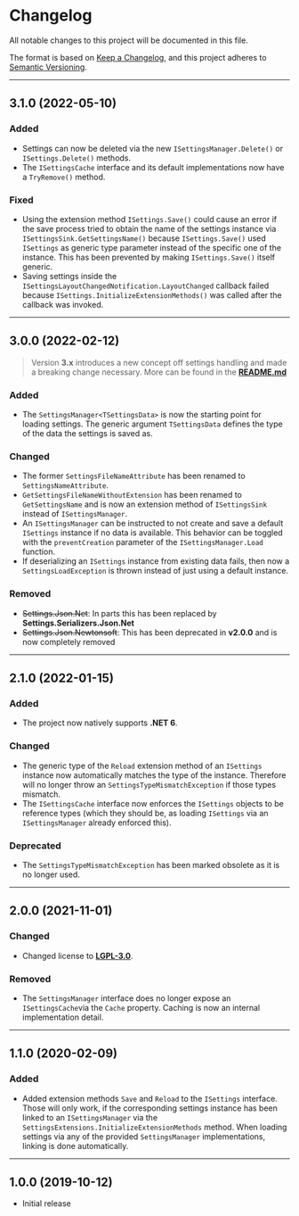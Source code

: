 # Changelog

All notable changes to this project will be documented in this file.

The format is based on [Keep a Changelog](https://keepachangelog.com/en/1.0.0/), and this project adheres to [Semantic Versioning](https://semver.org/spec/v2.0.0.html).
___

## 3.1.0 (2022-05-10)

### Added

- Settings can now be deleted via the new `ISettingsManager.Delete()` or `ISettings.Delete()` methods.
- The `ISettingsCache` interface and its default implementations now have a `TryRemove()` method.

### Fixed

- Using the extension method `ISettings.Save()` could cause an error if the save process tried to obtain the name of the settings instance via `ISettingsSink.GetSettingsName()` because `ISettings.Save()` used `ISettings` as generic type parameter instead of the specific one of the instance. This has been prevented by making `ISettings.Save()` itself generic.
- Saving settings inside the `ISettingsLayoutChangedNotification.LayoutChanged` callback failed because `ISettings.InitializeExtensionMethods()` was called after the callback was invoked.
___

## 3.0.0 (2022-02-12)

> Version **3.x** introduces a new concept off settings handling and made a breaking change necessary. More can be found in the [**README.md**](../../../README.md)

### Added

- The `SettingsManager<TSettingsData>` is now the starting point for loading settings. The generic argument `TSettingsData` defines the type of the data the settings is saved as.

### Changed

- The former `SettingsFileNameAttribute` has been renamed to `SettingsNameAttribute`.
- `GetSettingsFileNameWithoutExtension` has been renamed to `GetSettingsName` and is now an extension method of `ISettingsSink` instead of `ISettingsManager`.
- An `ISettingsManager` can be instructed to not create and save a default `ISettings` instance if no data is available. This behavior can be toggled with the `preventCreation` parameter of the `ISettingsManager.Load` function.
- If deserializing an `ISettings` instance from existing data fails, then now a `SettingsLoadException` is thrown instead of just using a default instance.

### Removed

- ~~Settings.Json.Net~~: In parts this has been replaced by **Settings.Serializers.Json.Net**
- ~~Settings.Json.Newtonsoft~~: This has been deprecated in **v2.0.0** and is now completely removed
___

## 2.1.0 (2022-01-15)

### Added

- The project now natively supports **.NET 6**.

### Changed

- The generic type of the `Reload` extension method of an `ISettings` instance now automatically matches the type of the instance. Therefore will no longer throw an `SettingsTypeMismatchException` if those types mismatch.
- The `ISettingsCache` interface now enforces the `ISettings` objects to be reference types (which they should be, as loading `ISettings` via an `ISettingsManager` already enforced this).

### Deprecated

- The `SettingsTypeMismatchException` has been marked obsolete as it is no longer used.
___

## 2.0.0 (2021-11-01)

### Changed

- Changed license to [**LGPL-3.0**](https://www.gnu.org/licenses/lgpl-3.0.html).

### Removed

- The `SettingsManager` interface does no longer expose an `ISettingsCache`via the `Cache` property. Caching is now an internal implementation detail.
___

## 1.1.0 (2020-02-09)

### Added

- Added extension methods `Save` and `Reload` to the `ISettings` interface. Those will only work, if the corresponding settings instance has been linked to an `ISettingsManager` via the `SettingsExtensions.InitializeExtensionMethods` method. When loading settings via any of the provided `SettingsManager` implementations, linking is done automatically.
___

## 1.0.0 (2019-10-12)

- Initial release